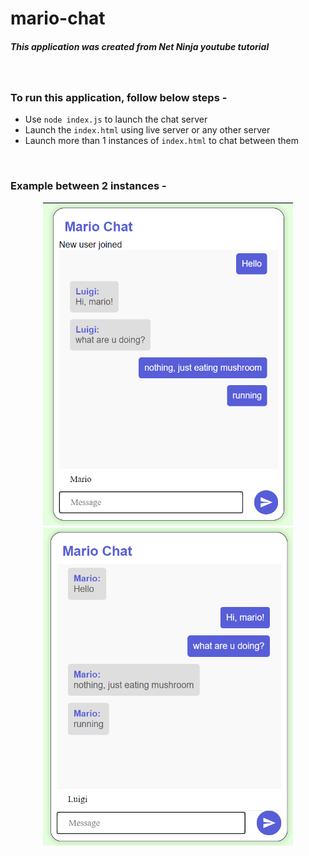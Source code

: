 # mario-chat

<h5>This application was created from Net Ninja youtube tutorial</h5>
<br>

<h3>To run this application, follow below steps - </h3>
<ul>
  <li>Use <code>node index.js</code> to launch the chat server</li>
  <li>Launch the <code>index.html</code> using live server or any other server</li>
  <li>Launch more than 1 instances of <code>index.html</code> to chat between them</li>
</ul>
<br>

<h3>Example between 2 instances - </h3>
<p align="middle">
  <img src="https://github.com/adatta93/mario-chat/blob/main/Mario.png" width="400" />
  <img src="https://github.com/adatta93/mario-chat/blob/main/Luigi.png" width="400" />
</p>
